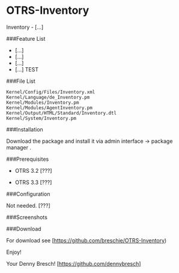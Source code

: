 OTRS-Inventory
==============

Inventory - [...]

###Feature List

- [...]
- [...]
- [...] 
- [...]
TEST
 
###File List

	Kernel/Config/Files/Inventory.xml
	Kernel/Language/de_Inventory.pm
	Kernel/Modules/Inventory.pm
	Kernel/Modules/AgentInventory.pm
	Kernel/Output/HTML/Standard/Inventory.dtl
	Kernel/System/Inventory.pm


###Installation

Download the package and install it via admin interface -> package manager .


###Prerequisites

- OTRS 3.2 [???]

- OTRS 3.3 [???]

###Configuration

Not needed. [???]


###Screenshots


###Download

For download see [https://github.com/breschie/OTRS-Inventory)


Enjoy!

 Your Denny Bresch!
 [https://github.com/dennybresch]
 
